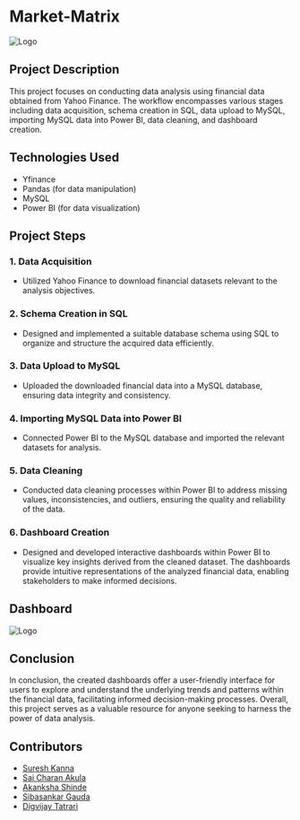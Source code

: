 # Market-Matrix
![Logo](https://github.com/sureshkanna1071/Market-Matrix/blob/main/Images/MarketMatrixLogo.png?raw=true)

## Project Description

This project focuses on conducting data analysis using financial data obtained from Yahoo Finance. The workflow encompasses various stages including data acquisition, schema creation in SQL, data upload to MySQL, importing MySQL data into Power BI, data cleaning, and dashboard creation.

## Technologies Used

* Yfinance
* Pandas (for data manipulation)
* MySQL
* Power BI (for data visualization)

## Project Steps

### 1. Data Acquisition

- Utilized Yahoo Finance to download financial datasets relevant to the analysis objectives.

### 2. Schema Creation in SQL

- Designed and implemented a suitable database schema using SQL to organize and structure the acquired data efficiently.

### 3. Data Upload to MySQL

- Uploaded the downloaded financial data into a MySQL database, ensuring data integrity and consistency.

### 4. Importing MySQL Data into Power BI

- Connected Power BI to the MySQL database and imported the relevant datasets for analysis.

### 5. Data Cleaning

- Conducted data cleaning processes within Power BI to address missing values, inconsistencies, and outliers, ensuring the quality and reliability of the data.

### 6. Dashboard Creation

- Designed and developed interactive dashboards within Power BI to visualize key insights derived from the cleaned dataset. The dashboards provide intuitive representations of the analyzed financial data, enabling stakeholders to make informed decisions.

## Dashboard

![Logo](https://github.com/sureshkanna1071/Market-Matrix/blob/main/Images/DashboardImage.png?raw=true)

## Conclusion

In conclusion, the created dashboards offer a user-friendly interface for users to explore and understand the underlying trends and patterns within the financial data, facilitating informed decision-making processes. Overall, this project serves as a valuable resource for anyone seeking to harness the power of data analysis.

## Contributors

- [Suresh Kanna](https://github.com/yourusername)
- [Sai Charan Akula](https://github.com/AkulaSaiCharan)
- [Akanksha Shinde](https://github.com/akanksha5300)
- [Sibasankar Gauda](https://github.com/Sibasankar2382)
- [Digvijay Tatrari](https://github.com/digvijaytatrari)

